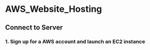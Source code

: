 # AWS_Website_Hosting
## Connect to Server

### 1. Sign up for a AWS account and launch an EC2 instance
